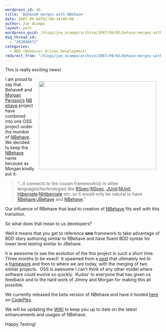 ```yaml
---
wordpress_id: 46
title: 'Behave# merges with NBehave'
date: 2007-09-04T01:08:34+00:00
author: Joe Ocampo
layout: post
wordpress_guid: /blogs/joe_ocampo/archive/2007/09/03/behave-merges-with-nbehave.aspx
dsq_thread_id:
  - "262090871"
categories:
  - BDD (Behavior Driven Development)
redirect_from: "/blogs/joe_ocampo/archive/2007/09/03/behave-merges-with-nbehave.aspx/"
---
```

This is really exciting news!

<img style="margin: 15px" height="285" src="http://www.exchange3d.com/cubecart/images/uploads/aff186/Road_Merging.jpg" width="380" align="right" />I am proud to say that Behave# and <a href="http://www.morganpersson.net/default.aspx" target="_blank">Morgan Persson&#8217;s</a>&nbsp;<a href="http://nbehave.org/" target="_blank">NBehave</a> project have combined into one OSS project under the moniker of <a href="http://www.nbehave.org/" target="_blank">NBehave</a>.&nbsp; We decided to keep the <a href="http://www.nbehave.org/" target="_blank">NBehave</a> name because as Morgan kindly put it:

> &#8220;&#8230;it connects to the cousin framework(s) in other languages/technologies like <a href="http://rspec.rubyforge.org/" target="_blank">RSpec</a>/<a href="http://nspec.tigris.org/" target="_blank">NSpec</a>, <a href="http://www.junit.org/" target="_blank">JUnit</a>/<a href="http://www.nunit.org/" target="_blank">NUnit</a>, <a href="http://www.hibernate.org/" target="_blank">Hibernate</a>/<a href="http://www.hibernate.org/343.html" target="_blank">NHibernate</a> etc. so it would only be natural to have <a href="http://rubyforge.org/projects/rbehave/" target="_blank">RBehave</a>/<a href="http://jbehave.org/" target="_blank">JBehave</a> and <a href="http://www.nbehave.org/" target="_blank">NBehave</a>.&#8221;

Our influence of RBehave that lead to creation of <a href="http://www.nbehave.org/" target="_blank">NBehave</a> fits well with this transition.

So what does that mean to us developers?

Well it means that you get to reference **one** framework to take advantage of BDD story authoring similar to RBehave and have fluent BDD syntax for lower level testing similar to JBehave.

It is awesome to see the evolution of the this project in such a short time. Three months to be exact!&nbsp; It spawned from a <a href="https://lostechies.com/blogs/joe_ocampo/archive/2007/06/28/introducing-nunit-behave-or-insert-what-ever-other-catchy-name.aspx" target="_blank">post</a> that ultimately led to a&nbsp;<a href="http://grabbagoft.blogspot.com/2007/07/introducing-behave.html" target="_blank">framework</a> and then to where we are today, with the merging of two similar projects.&nbsp; OSS is awesome I can&#8217;t think of any other model where software could evolve so quickly.&nbsp; Kudos&#8217; to everyone that has given us feedback and to the hard work of&nbsp;Jimmy and Morgan for making this all possible.

We currently released the beta version of&nbsp;NBehave and have it hosted <a href="http://www.codeplex.com/NBehave/Release/ProjectReleases.aspx?ReleaseId=6849" target="_blank">here</a> on <a href="http://www.codeplex.com/" target="_blank">CodePlex</a>.

We will be updating the <a href="http://www.codeplex.com/NBehave" target="_blank">WIKI</a> to keep you up to date on the latest enhancements and usages of NBehave.

Happy Testing!